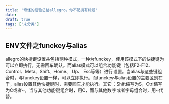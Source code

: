 ```yaml
---
title: '奇怪的经验总结allegro，你不配拥有标题'
date: 
draft: true
tags: ['未分类']
---
```


ENV文件之funckey与alias
-------------------

allegro的快捷键设置共包括两种模式，一种为funckey，使用该模式下的快捷键为可以立即执行，无需回车确认。而alias模式可以组合功能键（包括F2-F12、Control、Meta、Shift、Home、 Up、 Esc等等）进行设置。当alias与这些键组合时，与funckey设置一样，可以立即执行。而funckey与alias设置的主要区别在于，alias设置其他快捷键时，需要回车才能执行。其它：Shift缩写为S，Ctrl缩写为C或者~，当与其他功能键组合时，用C，而与其他数字或者字母组合时，用~代替。